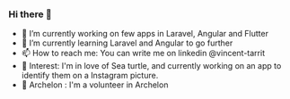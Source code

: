 ### Hi there 👋

- 🔭 I’m currently working on few apps in Laravel, Angular and Flutter
- 🌱 I’m currently learning Laravel and Angular to go further 
- 📫 How to reach me: You can write me on linkedin @vincent-tarrit
- 🐢 Interest: I'm in love of Sea turtle, and currently working on an app to identify them on a Instagram picture. 
- 🐢 Archelon : I'm a volunteer in Archelon 

